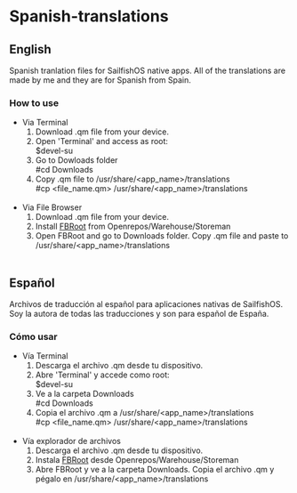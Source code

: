 # Spanish-translations
## English
Spanish tranlation files for SailfishOS native apps. All of the translations are made by me and they are for Spanish from Spain.
### How to use
* Via Terminal
  1. Download .qm file from your device.
  2. Open 'Terminal' and access as root:<br>
    $devel-su
  3. Go to Dowloads folder <br>
    #cd Downloads
  4. Copy .qm file to /usr/share/<app_name>/translations <br>
    #cp <file_name.qm> /usr/share/<app_name>/translations <br><br>
* Via File Browser
  1. Download .qm file from your device.
  2. Install [FBRoot](https://openrepos.net/content/schturman/startasroot-file-browser) from Openrepos/Warehouse/Storeman
  3. Open FBRoot and go to Downloads folder. Copy .qm file and paste to /usr/share/<app_name>/translations <br><br>
## Español
Archivos de traducción al español para aplicaciones nativas de SailfishOS. Soy la autora de todas las traducciones y son para español de España.
### Cómo usar
* Vía Terminal
  1. Descarga el archivo .qm desde tu dispositivo.
  2. Abre 'Terminal' y accede como root:<br>
    $devel-su
  3. Ve a la carpeta Downloads <br>
    #cd Downloads
  4. Copia el archivo .qm a /usr/share/<app_name>/translations <br>
    #cp <file_name.qm> /usr/share/<app_name>/translations <br><br>
* Vía explorador de archivos
  1. Descarga el archivo .qm desde tu dispositivo.
  2. Instala [FBRoot](https://openrepos.net/content/schturman/startasroot-file-browser) desde Openrepos/Warehouse/Storeman
  3. Abre FBRoot y ve a la carpeta Downloads. Copia el archivo .qm y pégalo en /usr/share/<app_name>/translations
